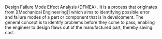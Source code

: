 Design Failure Mode Effect Analysis (DFMEA) . It is a process that originates from [[Mechanical Engineering]] which aims to identifying possible error and failure modes of a part or component that is in development. The general concept is to identify problems before they come to pass, enabling the engineer to design flaws out of the manufactured part, thereby saving cost.